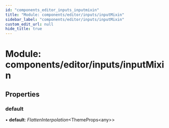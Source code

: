 ```yaml
---
id: "components_editor_inputs_inputmixin"
title: "Module: components/editor/inputs/inputMixin"
sidebar_label: "components/editor/inputs/inputMixin"
custom_edit_url: null
hide_title: true
---
```


# Module: components/editor/inputs/inputMixin

## Properties

### default

• **default**: *FlattenInterpolation*<ThemeProps<any\>\>
